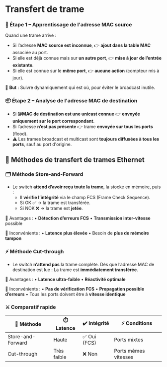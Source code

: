 # Transfert de trame

### **🧠 Étape 1 – Apprentissage de l'adresse MAC source**

Quand une trame arrive :

- Si l’adresse **MAC source est inconnue**, 👉 **ajout dans la table MAC** associée au port.
- Si elle est déjà connue mais sur **un autre port**, 👉 **mise à jour de l’entrée existante**.
- Si elle est connue sur le **même port**, 👉 **aucune action** (compteur mis à jour).

🔁 **But** : Suivre dynamiquement qui est où, pour éviter le broadcast inutile.



### **📦 Étape 2 – Analyse de l'adresse MAC de destination**

- Si **@MAC de destination est une unicast connue** 👉 **envoyée uniquement sur le port correspondant**.
- Si l’adresse **n’est pas présente** 👉 trame **envoyée sur tous les ports** (flood).
- ⚠️ Les trames broadcast et multicast sont **toujours diffusées à tous les ports**, sauf au port d'origine.



## **🚀 Méthodes de transfert de trames Ethernet**

### **🗂️ Méthode Store-and-Forward**

- Le switch **attend d’avoir reçu toute la trame**, la stocke en mémoire, puis :
  - Il **vérifie l’intégrité** via le champ FCS (Frame Check Sequence).
  - Si OK ✅ → la trame est transférée.
  - Si NOK ❌ → la trame est **jetée**.

📌 Avantages : • **Détection d’erreurs FCS** • **Transmission inter-vitesse** possible

📌 Inconvénients : • **Latence plus élevée** • Besoin de **plus de mémoire tampon**



### **⚡ Méthode Cut-through**

- Le switch **n’attend pas** la trame complète. Dès que l’adresse MAC de destination est lue : La trame est **immédiatement transférée**.

📌 Avantages : • **Latence ultra-faible** • **Réactivité optimale**

📌 Inconvénients : • **Pas de vérification FCS** • **Propagation possible d’erreurs** • Tous les ports doivent être à **vitesse identique**



### **⚔️ Comparatif rapide**

| **🧪 Méthode**    | **⏱️ Latence** | **✔️ Intégrité** | **⚡ Conditions**    |
|-------------------|----------------|------------------|----------------------|
| Store-and-Forward | Haute          | ✅ Oui (FCS)     | Ports mixtes         |
| Cut-through       | Très faible    | ❌ Non           | Ports mêmes vitesses |




